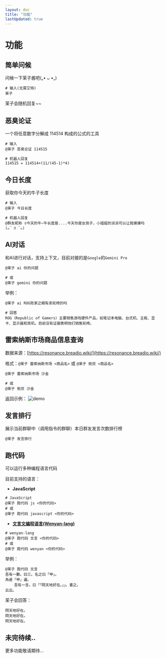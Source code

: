 ```yaml
---
layout: doc
title: "功能"
lastUpdated: true
---
```


# 功能

## 简单问候
问候一下茉子酱吧(„• ᴗ •„)

```shell
# 输入(无需艾特)
茉子
```

茉子会随机回复~~

## 恶臭论证
一个将任意数字分解成 114514 构成的公式的工具

```shell
# 输入
@茉子 恶臭论证 114515

# 机器人回复
114515 = 114514+(11/(45-1)*4)
```

## 今日长度
获取你今天的牛子长度

```shell
# 输入
@茉子 今日长度

# 机器人回复
@群友昵称 ♀今天的牛~牛长度是....今天你是女孩子，小姐姐的派派可以让我摸摸吗
(๑‾ ꇴ ‾๑)
```

## AI对话
和AI进行对话，支持上下文，目前对接的是`Google`的`Gemini Pro`

```shell
@茉子 ai 你的问题

# 或
@茉子 gemini 你的问题
```

举例：
```shell
@茉子 ai ROG败家之眼有卖轮椅的吗

# 回答
ROG（Republic of Gamers）主要销售游戏硬件产品，如笔记本电脑、台式机、主板、显卡、显示器和耳机。目前没有证据表明他们销售轮椅。
```
## 雷索纳斯市场商品信息查询

数据来源：[https://resonance.breadio.wiki/](https://resonance.breadio.wiki/)

格式：`@茉子 雷索纳斯市场 <商品名>` 或 `@茉子 倒货 <商品名>`

```shell
@茉子 雷索纳斯市场 沙金

# 或
@茉子 倒货 沙金
```

返回示例：
![demo](/imgs/resonance-demo.png)


## 发言排行
展示当前群聊中（调用指令的群聊）本日群友发言次数排行榜

```shell
@茉子 发言排行
```

## 跑代码
可以运行多种编程语言代码

目前支持的语言：
- **JavaScript**
```shell
# JavaScript
@茉子 跑代码 js <你的代码> 
# 或 
@茉子 跑代码 javascript <你的代码>
```

- [**文言文编程语言(Wenyan-lang)**](https://github.com/wenyan-lang/wenyan)

```shell
# wenyan-lang
@茉子 跑代码 文言 <你的代码>
# 或
@茉子 跑代码 wenyan <你的代码>
```

举例：
```shell
@茉子 跑代码 文言
吾有一數。曰三。名之曰「甲」。
為是「甲」遍。
	吾有一言。曰「「問天地好在。」」。書之。
云云。
```

茉子会回答：
```
問天地好在。
問天地好在。
問天地好在。
```


## 未完待续..
更多功能敬请期待...
